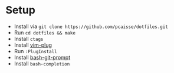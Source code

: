 # Setup

* Install via `git clone https://github.com/pcaisse/dotfiles.git`
* Run `cd dotfiles && make`
* Install `ctags`
* Install [vim-plug](https://github.com/junegunn/vim-plug)
* Run `:PlugInstall`
* Install [bash-git-prompt](https://github.com/magicmonty/bash-git-prompt)
* Install `bash-completion`
